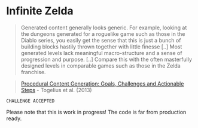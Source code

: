 # Infinite Zelda

> Generated content generally looks generic. For example, looking at the dungeons generated for a roguelike game such as those in the Diablo series, you easily get the sense that this is just a bunch of building blocks hastily thrown together with little finesse [..] Most generated levels lack meaningful macro-structure and a sense of progression and purpose. [..] Compare this with the often masterfully designed levels in comparable games such as those in the Zelda franchise.

> [Procedural Content Generation: Goals, Challenges and Actionable Steps](http://julian.togelius.com/) - Togelius et al. (2013)

```
CHALLENGE ACCEPTED
```

Please note that this is work in progress! The code is far from production ready.
